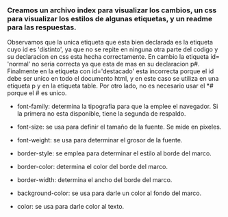 ### Creamos un archivo index para visualizar los cambios, un css para visualizar los estilos de algunas etiquetas, y un readme para las respuestas.

Observamos que la unica etiqueta que esta bien declarada es la etiqueta cuyo id es 'distinto', ya que no se repite en ninguna otra parte del codigo y su declaracion en css esta hecha correctamente. En cambio la etiqueta id= 'normal' no seria correcta ya que esta de mas en su declaracion p#. Finalmente en la etiqueta con id='destacado' esta incorrecta porque el id debe ser unico en todo el documento html, y en este caso se utiliza en una etiqueta p y en la etiqueta table.
Por otro lado, no es necesario usar el *# porque el # es unico.

- font-family: determina la tipografia para que la emplee el navegador. Si la primera no esta disponible, tiene la segunda de respaldo.
- font-size: se usa para definir el tamaño de la fuente. Se mide en pixeles.
- font-weight: se usa para determinar el grosor de la fuente.

- border-style: se emplea para determinar el estilo al borde del marco.
- border-color: determina el color del borde del marco.
- border-width: determina el ancho del borde del marco.

- background-color: se usa para darle un color al fondo del marco.
- color: se usa para darle color al texto.